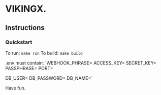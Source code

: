 # VIKINGX.
## Instructions
### Quickstart
To run:
`make run`
To build:
`make build`

.env must contain:
`WEBHOOK_PHRASE=
ACCESS_KEY=
SECRET_KEY=
PASSPHRASE=
PORT=

DB_USER=
DB_PASSWORD=
DB_NAME=`

Have fun.
